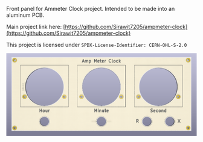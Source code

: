 Front panel for Ammeter Clock project. Intended to be made into an aluminum PCB.

Main project link here: [https://github.com/Sirawit7205/ampmeter-clock](https://github.com/Sirawit7205/ampmeter-clock)

This project is licensed under `SPDX-License-Identifier: CERN-OHL-S-2.0`

![](pics/ammeter_clock_frontpanel.png)
